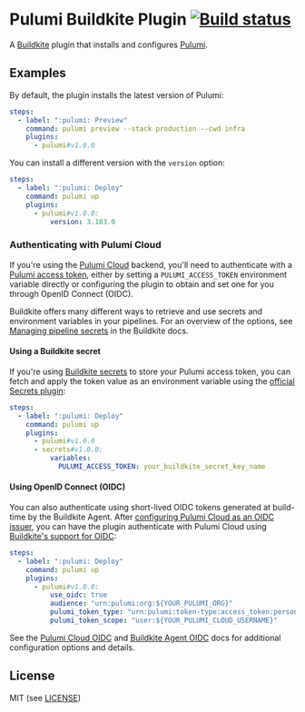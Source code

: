 # Pulumi Buildkite Plugin [![Build status](https://badge.buildkite.com/39d88b2eef702ec1207f2712063cfcd60d1d8b23ce06f11962.svg)](https://buildkite.com/buildkite/plugins-pulumi)

A [Buildkite](https://buildkite.com) plugin that installs and configures [Pulumi](https://www.pulumi.com).

## Examples

By default, the plugin installs the latest version of Pulumi:

```yaml
steps:
  - label: ":pulumi: Preview"
    command: pulumi preview --stack production --cwd infra
    plugins:
      - pulumi#v1.0.0
```

You can install a different version with the `version` option:

```yaml
steps:
  - label: ":pulumi: Deploy"
    command: pulumi up
    plugins:
      - pulumi#v1.0.0:
          version: 3.183.0
```

### Authenticating with Pulumi Cloud

If you're using the [Pulumi Cloud](https://www.pulumi.com/docs/pulumi-cloud/) backend, you'll need to authenticate with a [Pulumi access token](https://www.pulumi.com/docs/pulumi-cloud/access-management/access-tokens/), either by setting a `PULUMI_ACCESS_TOKEN` environment variable directly or configuring the plugin to obtain and set one for you through OpenID Connect (OIDC).

Buildkite offers many different ways to retrieve and use secrets and environment variables in your pipelines. For an overview of the options, see [Managing pipeline secrets](https://buildkite.com/docs/pipelines/security/secrets/managing) in the Buildkite docs.

#### Using a Buildkite secret

If you're using [Buildkite secrets](https://buildkite.com/docs/pipelines/security/secrets/buildkite-secrets) to store your Pulumi access token, you can fetch and apply the token value as an environment variable using the [official Secrets plugin](https://github.com/buildkite-plugins/secrets-buildkite-plugin):

```yaml
steps:
  - label: ":pulumi: Deploy"
    command: pulumi up
    plugins:
      - pulumi#v1.0.0
      - secrets#v1.0.0:
          variables:
            PULUMI_ACCESS_TOKEN: your_buildkite_secret_key_name
```

#### Using OpenID Connect (OIDC)

You can also authenticate using short-lived OIDC tokens generated at build-time by the Buildkite Agent. After [configuring Pulumi Cloud as an OIDC issuer](https://www.pulumi.com/docs/pulumi-cloud/access-management/oidc-client/), you can have the plugin authenticate with Pulumi Cloud using [Buildkite's support for OIDC](https://buildkite.com/docs/pipelines/security/oidc):

```yaml
steps:
  - label: ":pulumi: Deploy"
    command: pulumi up
    plugins:
      - pulumi#v1.0.0:
          use_oidc: true
          audience: "urn:pulumi:org:${YOUR_PULUMI_ORG}"
          pulumi_token_type: "urn:pulumi:token-type:access_token:personal"
          pulumi_token_scope: "user:${YOUR_PULUMI_CLOUD_USERNAME}"
```

See the [Pulumi Cloud OIDC](https://www.pulumi.com/docs/pulumi-cloud/access-management/oidc-client/) and [Buildkite Agent OIDC](https://buildkite.com/docs/agent/v3/cli-oidc) docs for additional configuration options and details.

## License

MIT (see [LICENSE](LICENSE))
